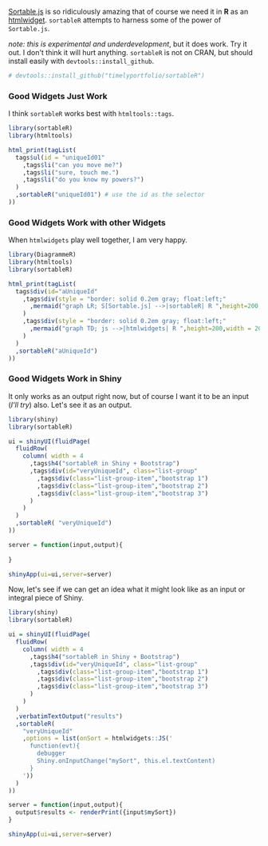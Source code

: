 [Sortable.js](http://rubaxa.github.io/Sortable) is so ridiculously amazing that of course we need it in **R** as an [htmlwidget](http://htmlwidgets.org).  `sortableR` attempts to harness some of the power of `Sortable.js`.

*note: this is experimental and underdevelopment*, but it does work.  Try it out.  I don't think it will hurt anything.  `sortableR` is not on CRAN, but should install easily with `devtools::install_github`.

```r
# devtools::install_github("timelyportfolio/sortableR")
```

### Good Widgets Just Work

I think `sortableR` works best with `htmltools::tags`.

```r
library(sortableR)
library(htmltools)

html_print(tagList(
  tags$ul(id = "uniqueId01"
    ,tags$li("can you move me?")
    ,tags$li("sure, touch me.")
    ,tags$li("do you know my powers?")
  )
  ,sortableR("uniqueId01") # use the id as the selector
))
```

### Good Widgets Work with other Widgets

When `htmlwidgets` play well together, I am very happy.

```r
library(DiagrammeR)
library(htmltools)
library(sortableR)

html_print(tagList(
  tags$div(id="aUniqueId"
    ,tags$div(style = "border: solid 0.2em gray; float:left;"
      ,mermaid("graph LR; S[Sortable.js] -->|sortableR| R ",height=200,width = 200)
    )
    ,tags$div(style = "border: solid 0.2em gray; float:left;"
      ,mermaid("graph TD; js -->|htmlwidgets| R ",height=200,width = 200)
    )
  )
  ,sortableR("aUniqueId")
))

```

### Good Widgets Work in Shiny

It only works as an output right now, but of course I want it to be an input (*I'll try*) also.  Let's see it as an output.

```r
library(shiny)
library(sortableR)

ui = shinyUI(fluidPage(
  fluidRow(
    column( width = 4
      ,tags$h4("sortableR in Shiny + Bootstrap")
      ,tags$div(id="veryUniqueId", class="list-group"
        ,tags$div(class="list-group-item","bootstrap 1")
        ,tags$div(class="list-group-item","bootstrap 2")
        ,tags$div(class="list-group-item","bootstrap 3")
      )
    )
  )
  ,sortableR( "veryUniqueId")
))

server = function(input,output){
  
}

shinyApp(ui=ui,server=server)
```

Now, let's see if we can get an idea what it might look like as an input or integral piece of Shiny.

```r
library(shiny)
library(sortableR)

ui = shinyUI(fluidPage(
  fluidRow(
    column( width = 4
      ,tags$h4("sortableR in Shiny + Bootstrap")
      ,tags$div(id="veryUniqueId", class="list-group"
        ,tags$div(class="list-group-item","bootstrap 1")
        ,tags$div(class="list-group-item","bootstrap 2")
        ,tags$div(class="list-group-item","bootstrap 3")
      )
    )
  )
  ,verbatimTextOutput("results")
  ,sortableR(
    "veryUniqueId"
    ,options = list(onSort = htmlwidgets::JS('
      function(evt){
        debugger
        Shiny.onInputChange("mySort", this.el.textContent)
      }      
    '))
  )
))

server = function(input,output){
  output$results <- renderPrint({input$mySort})
}

shinyApp(ui=ui,server=server)
```
